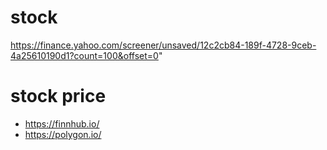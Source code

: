 # stock

https://finance.yahoo.com/screener/unsaved/12c2cb84-189f-4728-9ceb-4a25610190d1?count=100&offset=0"

# stock price
- https://finnhub.io/
- https://polygon.io/
